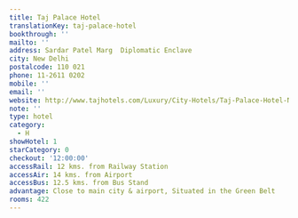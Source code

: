 ```yaml
---
title: Taj Palace Hotel
translationKey: taj-palace-hotel
bookthrough: ''
mailto: ''
address: Sardar Patel Marg  Diplomatic Enclave
city: New Delhi
postalcode: 110 021
phone: 11-2611 0202
mobile: ''
email: ''
website: http://www.tajhotels.com/Luxury/City-Hotels/Taj-Palace-Hotel-New-Delhi
note: ''
type: hotel
category:
  - H
showHotel: 1
starCategory: 0
checkout: '12:00:00'
accessRail: 12 kms. from Railway Station
accessAir: 14 kms. from Airport
accessBus: 12.5 kms. from Bus Stand
advantage: Close to main city & airport, Situated in the Green Belt
rooms: 422
---
```


